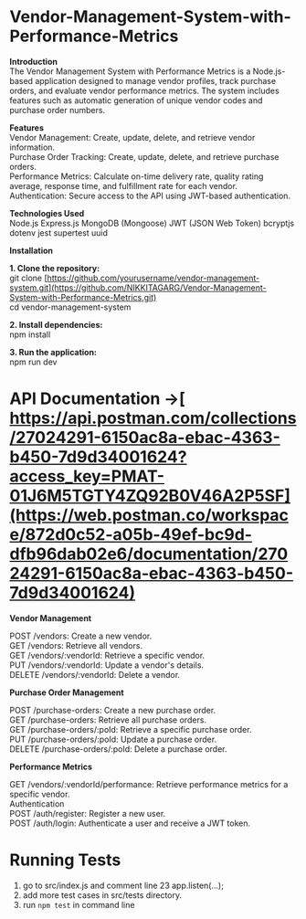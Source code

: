 # Vendor-Management-System-with-Performance-Metrics

**Introduction**  
The Vendor Management System with Performance Metrics is a Node.js-based application designed to manage vendor profiles, track purchase orders, and evaluate vendor performance metrics. The system includes features such as automatic generation of unique vendor codes and purchase order numbers.  

**Features**  
Vendor Management: Create, update, delete, and retrieve vendor information.  
Purchase Order Tracking: Create, update, delete, and retrieve purchase orders.  
Performance Metrics: Calculate on-time delivery rate, quality rating average, response time, and fulfillment rate for each vendor.  
Authentication: Secure access to the API using JWT-based authentication.  

**Technologies Used**  
Node.js
Express.js
MongoDB (Mongoose)
JWT (JSON Web Token)
bcryptjs
dotenv
jest
supertest
uuid

**Installation**  

**1. Clone the repository:**  
   git clone [https://github.com/yourusername/vendor-management-system.git](https://github.com/NIKKITAGARG/Vendor-Management-System-with-Performance-Metrics.git)  
   cd vendor-management-system  

**2. Install dependencies:**  
   npm install  

**3. Run the application:**  
     npm run dev  
     
# API Documentation ->[ https://api.postman.com/collections/27024291-6150ac8a-ebac-4363-b450-7d9d34001624?access_key=PMAT-01J6M5TGTY4ZQ92B0V46A2P5SF](https://web.postman.co/workspace/872d0c52-a05b-49ef-bc9d-dfb96dab02e6/documentation/27024291-6150ac8a-ebac-4363-b450-7d9d34001624)  

**Vendor Management**  

POST /vendors: Create a new vendor.  
GET /vendors: Retrieve all vendors.  
GET /vendors/:vendorId: Retrieve a specific vendor.  
PUT /vendors/:vendorId: Update a vendor's details.  
DELETE /vendors/:vendorId: Delete a vendor.  

**Purchase Order Management**  

POST /purchase-orders: Create a new purchase order.  
GET /purchase-orders: Retrieve all purchase orders.  
GET /purchase-orders/:poId: Retrieve a specific purchase order.  
PUT /purchase-orders/:poId: Update a purchase order.  
DELETE /purchase-orders/:poId: Delete a purchase order.  

**Performance Metrics**  

GET /vendors/:vendorId/performance: Retrieve performance metrics for a specific vendor.  
Authentication  
POST /auth/register: Register a new user.  
POST /auth/login: Authenticate a user and receive a JWT token.  

# Running Tests
1. go to src/index.js and comment line 23 app.listen(...);
2. add more test cases in src/tests directory.  
3. run `npm test` in command line



